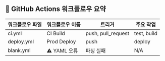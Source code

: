 ## 🔧 GitHub Actions 워크플로우 요약

| 워크플로우 파일 | 워크플로우 이름 | 트리거 | 주요 작업 |
|----------------|----------------|--------|-----------|
| ci.yml         | CI Build       | push, pull_request | test, build |
| deploy.yml     | Prod Deploy    | push               | deploy      |
| blank.yml      | ⚠️ YAML 오류    | 파싱 실패          | N/A         |
